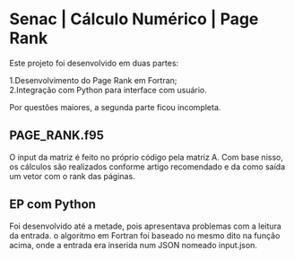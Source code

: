 # Senac | Cálculo Numérico | Page Rank

Este projeto foi desenvolvido em duas partes:

1.Desenvolvimento do Page Rank em Fortran;</br>
2.Integração com Python para interface com usuário.


Por questões maiores, a segunda parte ficou incompleta.

<h2>PAGE_RANK.f95</h2>

O input da matriz é feito no próprio código pela matriz A.
Com base nisso, os cálculos são realizados conforme artigo recomendado  e da como saída um vetor com o rank das páginas.

<h2>EP com Python</h2>

Foi desenvolvido até a metade, pois apresentava problemas com a leitura da entrada.
o algoritmo em Fortran foi baseado no mesmo dito na função acima, onde a entrada era inserida num JSON nomeado input.json.
